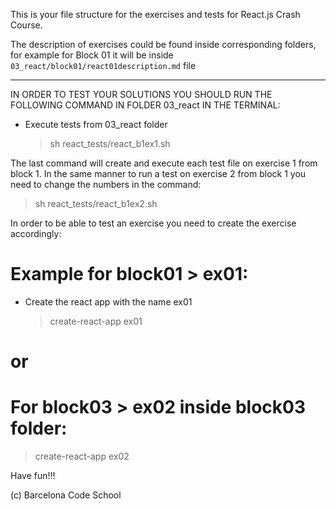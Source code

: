 This is your file structure for the exercises and tests for React.js Crash Course.

The description of exercises could be found inside corresponding folders, for example for Block 01 it will be inside `03_react/block01/react01description.md` file

---

IN ORDER TO TEST YOUR SOLUTIONS YOU SHOULD RUN THE FOLLOWING COMMAND IN FOLDER 03_react IN THE TERMINAL:

- Execute tests from 03_react folder

  > sh react_tests/react_b1ex1.sh

The last command will create and execute each test file on exercise 1 from block 1. In the same manner to run a test on exercise 2 from block 1 you need to change the numbers in the command:

  > sh react_tests/react_b1ex2.sh


In order to be able to test an exercise you need to create the exercise accordingly:

# Example for block01 > ex01:

- Create the react app with the name ex01

  > create-react-app ex01

# or

# For block03 > ex02 inside block03 folder:

> create-react-app ex02



Have fun!!!

(c) Barcelona Code School
